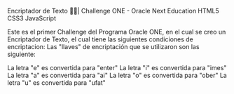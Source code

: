 Encriptador de Texto 🤖🔐| Challenge ONE - Oracle Next Education
HTML5 CSS3 JavaScript

Este es el primer Challenge del Programa Oracle ONE, en el cual se creo un Encriptador de Texto, el cual tiene las siguientes condiciones de encriptacion: Las "llaves" de encriptación que se utilizaron son las siguiente:

La letra "e" es convertida para "enter"
La letra "i" es convertida para "imes"
La letra "a" es convertida para "ai"
La letra "o" es convertida para "ober"
La letra "u" es convertida para "ufat"

